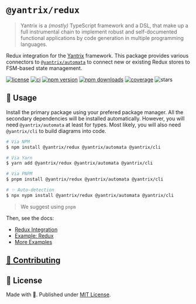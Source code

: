 # `@yantrix/redux`

>Yantrix is a _(mostly)_ TypeScript framework and a DSL, that make up a full instrumental chain to implement robust and self-documented functional applications by code generation in multiple programming languages.

Redux integration for the [Yantrix](https://github.com/tfcp68/yantrix/) framework. This package provides various connectors to [`@yantrix/automata`](https://www.npmjs.com/package/@yantrix/automata) to connect new or existing Redux stores to FSM-based state management.

<p>
	<a href="https://github.com/tfcp68/yantrix/blob/main/LICENSE" target="_blank"><img src="https://img.shields.io/github/license/tfcp68/yantrix" alt="license"></a>
	<a href="https://github.com/tfcp68/yantrix/actions/workflows/tests.yml" target="_blank"><img src="https://github.com/tfcp68/yantrix/actions/workflows/tests.yml/badge.svg" alt="ci"></a>
	<a href="https://www.npmjs.com/package/@yantrix/redux"><img src="https://img.shields.io/npm/v/@yantrix/redux.svg?maxAge=3600" alt="npm version" /></a>
	<a href="https://www.npmjs.com/package/@yantrix/redux"><img src="https://img.shields.io/npm/dt/@yantrix/redux.svg?maxAge=3600" alt="npm downloads" /></a>
	<a href="https://codecov.io/gh/tfcp68/yantrix" target="_blank"><img src="https://img.shields.io/codecov/c/gh/tfcp68/yantrix/main" alt="coverage"></a>
	<img src="https://img.shields.io/github/stars/tfcp68/yantrix" alt="stars">
</p>

## 📖 Usage

Install the primary package using your prefered package manager. All the secondary dependencies will be installed automatically. However, you will need `@yantrix/automata` at least for types. Most likely, you will also need `@yantrix/cli` to build diagrams into code.

```bash
# Via NPM
$ npm install @yantrix/redux @yantrix/automata @yantrix/cli

# Via Yarn
$ yarn add @yantrix/redux @yantrix/automata @yantrix/cli

# Via PNPM
$ pnpm install @yantrix/redux @yantrix/automata @yantrix/cli

# ✨ Auto-detection
$ npx nypm install @yantrix/redux @yantrix/automata @yantrix/cli
```

> We suggest using `pnpm`

Then, see the docs:

- [Redux Integration](https://tfcp68.github.io/yantrix/integrations/200_redux.html)
- [Example: Redux](https://tfcp68.github.io/yantrix/examples/100_react.html)
- [More Examples](https://tfcp68.github.io/yantrix/concepts/999_design_examples.html)

## [🌱 Contributing](https://tfcp68.github.io/yantrix/contributing/)
## 📜 License

Made with 💜. Published under [MIT License](./LICENSE).
